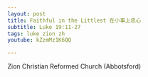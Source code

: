 ```yaml
---
layout: post
title: Faithful in the Littlest 在小事上忠心
subtitle: Luke 19:11-27
tags: luke zion zh
youtube: kZzmMz1K6QQ

---
```

Zion Christian Reformed Church (Abbotsford)
